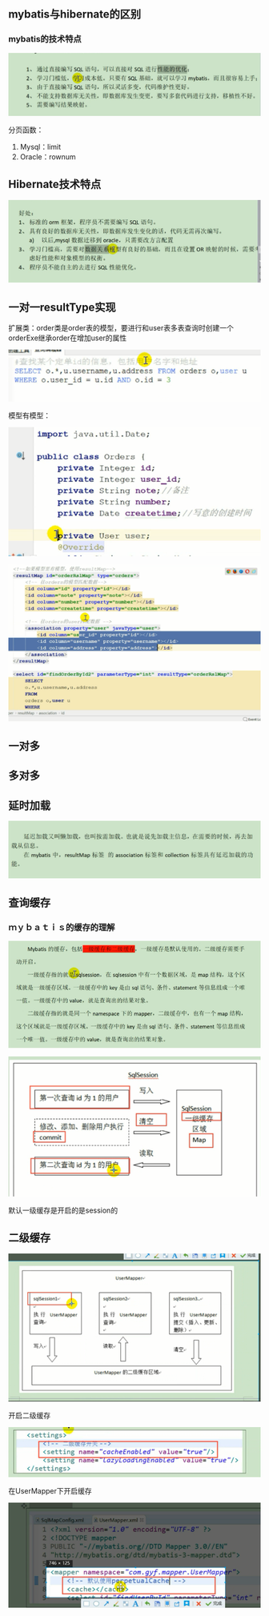 ## mybatis与hibernate的区别

### mybatis的技术特点

![1561619371125](mybatis的笔记.assets/1561619371125.png)

分页函数：

1. Mysql：limit
2. Oracle：rownum

## Hibernate技术特点

![1561620225540](mybatis的笔记.assets/1561620225540.png)

## 一对一resultType实现

扩展类：order类是order表的模型，要进行和user表多表查询时创建一个orderExe继承order在增加user的属性

![1561625468392](mybatis的笔记.assets/1561625468392.png)

模型有模型：

![1561625590592](mybatis的笔记.assets/1561625590592.png)

![1561626000365](mybatis的笔记.assets/1561626000365.png)

## 一对多

## 多对多

## 延时加载

![1561647820862](mybatis的笔记.assets/1561647820862.png)

## 查询缓存

### ｍｙｂａｔｉｓ的缓存的理解

![1561650217968](mybatis的笔记.assets/1561650217968.png)

![1561650289777](mybatis的笔记.assets/1561650289777.png)

默认一级缓存是开启的是session的

## 二级缓存

![1561650770112](mybatis的笔记.assets/1561650770112.png)

开启二级缓存

![1561651009706](mybatis的笔记.assets/1561651009706.png)

在UserMapper下开启缓存

![1561651255622](mybatis的笔记.assets/1561651255622.png)